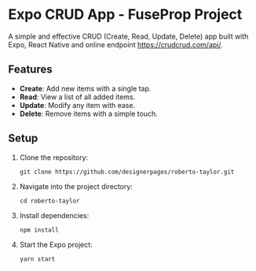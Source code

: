 # Expo CRUD App - FuseProp Project

A simple and effective CRUD (Create, Read, Update, Delete) app built with Expo, React Native and online endpoint https://crudcrud.com/api/.

## Features

- **Create**: Add new items with a single tap.
- **Read**: View a list of all added items.
- **Update**: Modify any item with ease.
- **Delete**: Remove items with a simple touch.

## Setup

1. Clone the repository:
   ```
   git clone https://github.com/designerpages/roberto-taylor.git
   ```
2. Navigate into the project directory:
   ```
   cd roberto-taylor
   ```
3. Install dependencies:
   ```
   npm install
   ```
4. Start the Expo project:
   ```
   yarn start
   ```
